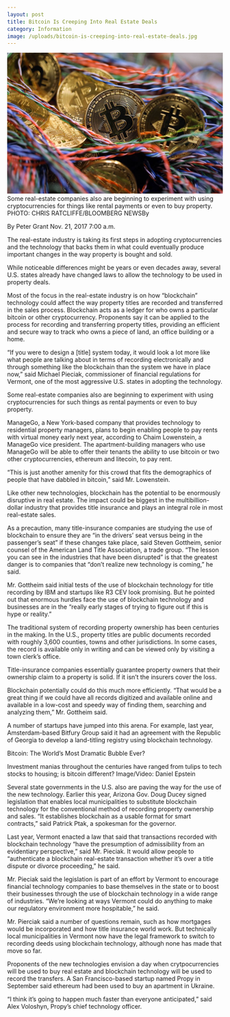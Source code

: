 ```yaml
---
layout: post
title: Bitcoin Is Creeping Into Real Estate Deals
category: Information
image: /uploads/bitcoin-is-creeping-into-real-estate-deals.jpg
---
```



![](/uploads/versions/bitcoin-is-creeping-into-real-estate-deals---x----1242-810x---.jpg)Some real-estate companies also are beginning to experiment with using cryptocurrencies for things like rental payments or even to buy property. PHOTO: CHRIS RATCLIFFE/BLOOMBERG NEWSBy

By Peter Grant Nov. 21, 2017 7:00 a.m.

The real-estate industry is taking its first steps in adopting cryptocurrencies and the technology that backs them in what could eventually produce important changes in the way property is bought and sold.

While noticeable differences might be years or even decades away, several U.S. states already have changed laws to allow the technology to be used in property deals.

Most of the focus in the real-estate industry is on how “blockchain” technology could affect the way property titles are recorded and transferred in the sales process. Blockchain acts as a ledger for who owns a particular bitcoin or other cryptocurrency. Proponents say it can be applied to the process for recording and transferring property titles, providing an efficient and secure way to track who owns a piece of land, an office building or a home.

“If you were to design a [title] system today, it would look a lot more like what people are talking about in terms of recording electronically and through something like the blockchain than the system we have in place now,” said Michael Pieciak, commissioner of financial regulations for Vermont, one of the most aggressive U.S. states in adopting the technology.

Some real-estate companies also are beginning to experiment with using cryptocurrencies for such things as rental payments or even to buy property.

ManageGo, a New York-based company that provides technology to residential property managers, plans to begin enabling people to pay rents with virtual money early next year, according to Chaim Lowenstein, a ManageGo vice president. The apartment-building managers who use ManageGo will be able to offer their tenants the ability to use bitcoin or two other cryptocurrencies, ethereum and litecoin, to pay rent.

“This is just another amenity for this crowd that fits the demographics of people that have dabbled in bitcoin,” said Mr. Lowenstein.

Like other new technologies, blockchain has the potential to be enormously disruptive in real estate. The impact could be biggest in the multibillion-dollar industry that provides title insurance and plays an integral role in most real-estate sales.

As a precaution, many title-insurance companies are studying the use of blockchain to ensure they are “in the drivers’ seat versus being in the passenger’s seat” if these changes take place, said Steven Gottheim, senior counsel of the American Land Title Association, a trade group. “The lesson you can see in the industries that have been disrupted” is that the greatest danger is to companies that “don’t realize new technology is coming,” he said.

Mr. Gottheim said initial tests of the use of blockchain technology for title recording by IBM and startups like R3 CEV look promising. But he pointed out that enormous hurdles face the use of blockchain technology and businesses are in the “really early stages of trying to figure out if this is hype or reality.”

The traditional system of recording property ownership has been centuries in the making. In the U.S., property titles are public documents recorded with roughly 3,600 counties, towns and other jurisdictions. In some cases, the record is available only in writing and can be viewed only by visiting a town clerk’s office.

Title-insurance companies essentially guarantee property owners that their ownership claim to a property is solid. If it isn’t the insurers cover the loss.

Blockchain potentially could do this much more efficiently. “That would be a great thing if we could have all records digitized and available online and available in a low-cost and speedy way of finding them, searching and analyzing them,” Mr. Gottheim said.

A number of startups have jumped into this arena. For example, last year, Amsterdam-based Bitfury Group said it had an agreement with the Republic of Georgia to develop a land-titling registry using blockchain technology.

Bitcoin: The World’s Most Dramatic Bubble Ever?

Investment manias throughout the centuries have ranged from tulips to tech stocks to housing; is bitcoin different? Image/Video: Daniel Epstein

Several state governments in the U.S. also are paving the way for the use of the new technology. Earlier this year, Arizona Gov. Doug Ducey signed legislation that enables local municipalities to substitute blockchain technology for the conventional method of recording property ownership and sales. “It establishes blockchain as a usable format for smart contracts,” said Patrick Ptak, a spokesman for the governor.

Last year, Vermont enacted a law that said that transactions recorded with blockchain technology “have the presumption of admissibility from an evidentiary perspective,” said Mr. Pieciak. It would allow people to “authenticate a blockchain real-estate transaction whether it’s over a title dispute or divorce proceeding,” he said.

Mr. Pieciak said the legislation is part of an effort by Vermont to encourage financial technology companies to base themselves in the state or to boost their businesses through the use of blockchain technology in a wide range of industries. “We’re looking at ways Vermont could do anything to make our regulatory environment more hospitable,” he said.

Mr. Pierciak said a number of questions remain, such as how mortgages would be incorporated and how title insurance world work. But technically local municipalities in Vermont now have the legal framework to switch to recording deeds using blockchain technology, although none has made that move so far.

Proponents of the new technologies envision a day when crytpocurrencies will be used to buy real estate and blockchain technology will be used to record the transfers. A San Francisco-based startup named Propy in September said ethereum had been used to buy an apartment in Ukraine.

“I think it’s going to happen much faster than everyone anticipated,” said Alex Voloshyn, Propy’s chief technology officer.